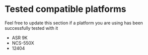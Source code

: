 # Tested compatible platforms
Feel free to update this section if a platform you are using has been successfully tested with it
* ASR 9K
* NCS-550X
* 12404
